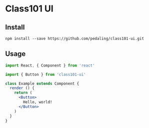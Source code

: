 # Class101 UI

## Install

```console
npm install --save https://github.com/pedaling/class101-ui.git
```

## Usage

```jsx
import React, { Component } from 'react'

import { Button } from 'class101-ui'

class Example extends Component {
  render () {
    return (
      <Button>
        Hello, world!
      </Button>
    )
  }
}
```
